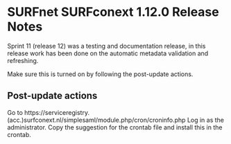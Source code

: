 # SURFnet SURFconext 1.12.0 Release Notes #

Sprint 11 (release 12) was a testing and documentation release,
in this release work has been done on the automatic metadata validation and refreshing.

Make sure this is turned on by following the post-update actions.

Post-update actions
-------------------

Go to https://serviceregistry.(acc.)surfconext.nl/simplesaml/module.php/cron/croninfo.php
Log in as the administrator.
Copy the suggestion for the crontab file and install this in the crontab.
